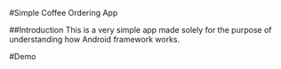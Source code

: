 #Simple Coffee Ordering App

##Introduction
This is a very simple app made solely for the purpose of understanding how Android framework works.

#Demo

